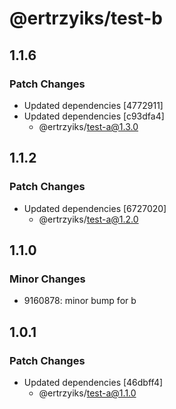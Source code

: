# @ertrzyiks/test-b

## 1.1.6

### Patch Changes

- Updated dependencies [4772911]
- Updated dependencies [c93dfa4]
  - @ertrzyiks/test-a@1.3.0

## 1.1.2

### Patch Changes

- Updated dependencies [6727020]
  - @ertrzyiks/test-a@1.2.0

## 1.1.0

### Minor Changes

- 9160878: minor bump for b

## 1.0.1

### Patch Changes

- Updated dependencies [46dbff4]
  - @ertrzyiks/test-a@1.1.0
